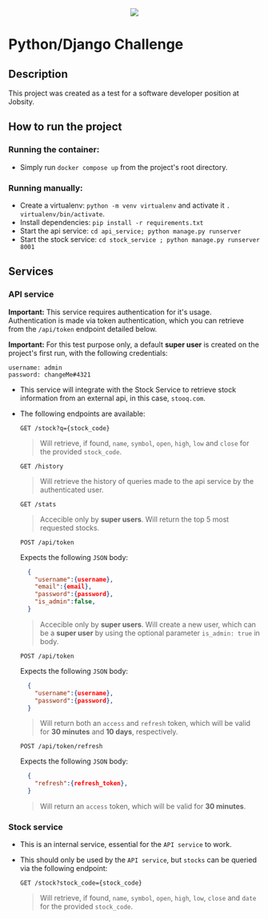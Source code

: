 <div align="center">
    <img src="https://raw.githubusercontent.com/Jobsity/ReactChallenge/main/src/assets/jobsity_logo_small.png"/>
</div>

# Python/Django Challenge

## Description
This project was created as a test for a software developer position at Jobsity.

## How to run the project
### Running the container:
* Simply run `docker compose up` from the project's root directory.
### Running manually:
* Create a virtualenv: `python -m venv virtualenv` and activate it `. virtualenv/bin/activate`.
* Install dependencies: `pip install -r requirements.txt`
* Start the api service: `cd api_service; python manage.py runserver`
* Start the stock service: `cd stock_service ; python manage.py runserver 8001`

## Services
### API service
__Important:__ This service requires authentication for it's usage. Authentication is made via token authentication, which you can retrieve from the `/api/token` endpoint detailed below.

__Important:__ For this test purpose only, a default __super user__ is created on the project's first run, with the following credentials:
  ```
  username: admin
  password: changeMe#4321
  ```
* This service will integrate with the Stock Service to retrieve stock information from an external api, in this case, `stooq.com`.
* The following endpoints are available:

  `GET /stock?q={stock_code}`

  > Will retrieve, if found, `name`, `symbol`, `open`, `high`, `low` and `close` for the provided `stock_code`.

  `GET /history`

  > Will retrieve the history of queries made to the api service by the authenticated user.

  `GET /stats`

  > Accecible only by __super users__. Will return the top 5 most requested stocks.

  `POST /api/token`

  Expects the following `JSON` body:

  ```json
    {
      "username":{username},
      "email":{email},
      "password":{password},
      "is_admin":false,
    }
  ```

  > Accecible only by __super users__. Will create a new user, which can be a __super user__ by using the optional parameter `is_admin: true` in body.

  `POST /api/token`

  Expects the following `JSON` body:

  ```json
    {
      "username":{username},
      "password":{password},
    }
  ```

  > Will return both an `access` and `refresh` token, which will be valid for __30 minutes__ and __10 days__, respectively.

  `POST /api/token/refresh`

  Expects the following `JSON` body:

  ```json
    {
      "refresh":{refresh_token},
    }
  ```

  > Will return an `access` token, which will be valid for __30 minutes__.

### Stock service
* This is an internal service, essential for the `API service` to work.
* This should only be used by the `API service`, but `stocks` can be queried via the following endpoint:

  `GET /stock?stock_code={stock_code}`

  > Will retrieve, if found, `name`, `symbol`, `open`, `high`, `low`, `close` and `date` for the provided `stock_code`.